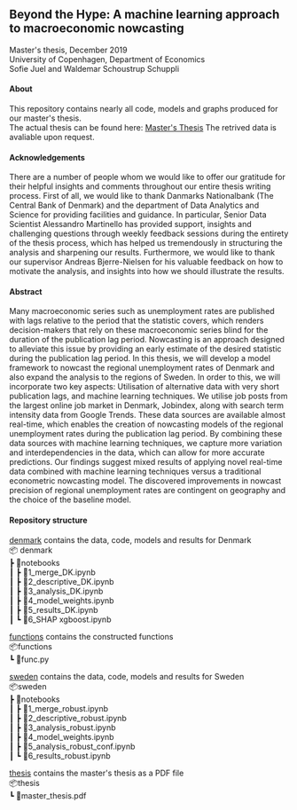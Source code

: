 ## Beyond the Hype: A machine learning approach to macroeconomic nowcasting

Master's thesis, December 2019 <br/>
University of Copenhagen, Department of Economics <br/>
Sofie Juel and Waldemar Schoustrup Schuppli


#### About 

This repository contains nearly all code, models and graphs produced for our master's thesis.  <br/>
The actual thesis can be found here: <a href="thesis/master_thesis.pdf" download="master_thesis.pdf">Master's Thesis</a>
The retrived data is avaliable upon request.

#### Acknowledgements

There are a number of people whom we would like to offer our gratitude for their
helpful insights and comments throughout our entire thesis writing process.
First of all, we would like to thank Danmarks Nationalbank (The Central Bank of
Denmark) and the department of Data Analytics and Science for providing facilities
and guidance. In particular, Senior Data Scientist Alessandro Martinello has provided
support, insights and challenging questions through weekly feedback sessions during
the entirety of the thesis process, which has helped us tremendously in structuring
the analysis and sharpening our results.
Furthermore, we would like to thank our supervisor Andreas Bjerre-Nielsen for his
valuable feedback on how to motivate the analysis, and insights into how we should
illustrate the results. 

#### Abstract 

Many macroeconomic series such as unemployment rates are published with lags relative
to the period that the statistic covers, which renders decision-makers that rely on
these macroeconomic series blind for the duration of the publication lag period. Nowcasting
is an approach designed to alleviate this issue by providing an early estimate
of the desired statistic during the publication lag period.
In this thesis, we will develop a model framework to nowcast the regional unemployment
rates of Denmark and also expand the analysis to the regions of Sweden.
In order to this, we will incorporate two key aspects: Utilisation of alternative data
with very short publication lags, and machine learning techniques.
We utilise job posts from the largest online job market in Denmark, Jobindex,
along with search term intensity data from Google Trends. These data sources are
available almost real-time, which enables the creation of nowcasting models of the
regional unemployment rates during the publication lag period. By combining these
data sources with machine learning techniques, we capture more variation and interdependencies
in the data, which can allow for more accurate predictions.
Our findings suggest mixed results of applying novel real-time data combined
with machine learning techniques versus a traditional econometric nowcasting model.
The discovered improvements in nowcast precision of regional unemployment rates
are contingent on geography and the choice of the baseline model.

#### Repository structure
<!-- Generate tree https://marketplace.visualstudio.com/items?itemName=Shinotatwu-DS.file-tree-generator -->

[denmark](denmark) contains the data, code, models and results for Denmark <br/>
 📦 denmark <br/>
 ┣ 📂notebooks <br/>
 ┃ ┣ 📜1_merge_DK.ipynb <br/>
 ┃ ┣ 📜2_descriptive_DK.ipynb <br/>
 ┃ ┣ 📜3_analysis_DK.ipynb <br/>
 ┃ ┣ 📜4_model_weights.ipynb <br/>
 ┃ ┣ 📜5_results_DK.ipynb <br/>
 ┃ ┗ 📜6_SHAP xgboost.ipynb <br/>

[functions](functions) contains the constructed functions <br/> 
📦functions <br/>
 ┗ 📜func.py <br/>

[sweden](sweden)  contains the data, code, models and results for Sweden <br/> 
📦sweden <br/>
 ┣ 📂notebooks <br/>
 ┃ ┣ 📜1_merge_robust.ipynb <br/>
 ┃ ┣ 📜2_descriptive_robust.ipynb <br/>
 ┃ ┣ 📜3_analysis_robust.ipynb <br/>
 ┃ ┣ 📜4_model_weights.ipynb <br/>
 ┃ ┣ 📜5_analysis_robust_conf.ipynb <br/>
 ┃ ┗ 📜6_results_robust.ipynb <br/>

[thesis](thesis) contains the master's thesis as a PDF file <br/>
📦thesis <br/>
 ┗ 📜master_thesis.pdf <br/>


